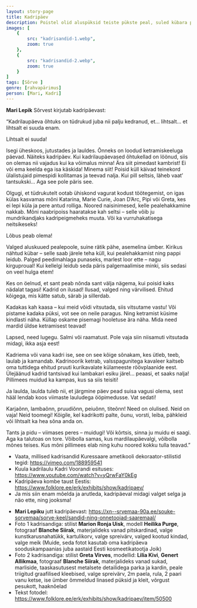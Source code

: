```yaml
---
layout: story-page
title: Kadripäev
description: Poistel olid aluspüksid teiste pükste peal, suled kübara peal. 
images: [
    {
        src: "kadrisandid-1.webp",
        zoom: true
    },
    {
        src: "kadrisandid-2.webp",
        zoom: true
    }
]
tags: [Sõrve ]
genre: [rahvapärimus]
person: [Mari, Kadri]
---
```



<!-- # {{$doc.title}} -->


**Mari Lepik** Sõrvest kirjutab kadripäevast:

“Kadrilaupäeva õhtuks on tüdrukud juba nii palju kedranud, et... lihtsalt... et lihtsalt ei suuda enam.

Lihtsalt ei suuda!

Isegi üheskoos, jutustades ja lauldes. Õnneks on loodud ketramiskeeluga päevad. Näiteks kadripäev. Kui kadrilaupäevased õhtukellad on löönud, siis on olemas nii vajadus kui ka võimalus minna! Ära siit pimedast kambrist! Ei või ema keelda ega isa käskida! Minema siit!
Poisid küll käivad teinekord ülalistujaid pimespidi kollitamas ja teevad nalja. Kui pill seltsis, läheb vaat’ tantsukski... Aga see pole päris see.

Olgugi, et tüdrukutelt ootab ühiskond vagurat kodust töötegemist, on igas külas kasvamas mõni Katarina, Marie Curie, Joan D’Arc, Pipi või Greta, kes ei lepi küla ja pere antud rolliga. Noored naisinimesed, kelle pealehakkamine nakkab. Mõni naabripoiss haaratakse kah seltsi – selle võib ju mundrikandjaks kadripeigmeheks muuta. Või ka vurruhakatisega neitsikeseks! 

Lõbus peab olema! 

Valged aluskuued pealepoole, suine rätik pähe, asemelina ümber. Kirikus nähtud kübar – selle saab järele teha küll, kui pealehakkamist ning pappi leidub. Palged peedimahlaga punaseks, marlest loor ette – nagu kirguproual! Kui kellelgi leidub seda päris palgemaalimise minki, siis sedasi on veel hulga etem!

Kes on öelnud, et sant peab nõnda sant välja nägema, kui poisid kaks nädalat tagasi! Kadrid on ilusad! Ilusad, valged ning värvilised. Ehitud kõigega, mis kätte satub, särab ja sillerdab.

Kadakas kah kaasa – kui meid võidi vitsutada, siis vitsutame vastu! Või pistame kadaka püksi, vot see on neile paragus. Ning ketramist küsime kindlasti näha. Küllap oskame pisemagi hooletuse ära näha. Mida need mardid üldse ketramisest teavad! 

Lapsed, need lugegu. Salmi või raamatust. Pole vaja siin niisamuti vitsutada midagi, ikka asja eest!

Kadriema või vana kadri ise, see on see kõige sõnakam, kes ütleb, teeb, laulab ja kamandab. Kadrinoorik ketrab, valsspagunitega kavaleer kaitseb oma tuttidega ehitud pruuti kurikavalate külameeste röövplaanide eest. Ülejäänud kadrid tantsivad kui lambakari esiku järel… peaasi, et saaks nalja! Pillimees muidud ka kampas, kus sa siis teisiti!

Ja laulda, laulda tuleb nii, et järgmine päev pead suisa vagusi olema, sest hääl lendab koos viimaste lauludega ööpimedusse. Vat sedati!

Karjaõnn, lambaõnn, pruudiõnn, peiuõnn, titeõnn! Need on olulised. Neid on vaja! Neid toomegi! Kõigile, kel kadrikotti palte, õunu, vorsti, leiba, pähkleid või lihtsalt ka hea sõna anda on.

Tants ja pidu – viimases peres – muidugi! Või kõrtsis, sinna ju muidu ei saagi. Aga ka talutoas on tore. Võibolla samas, kus mardilaupäevalgi, võibolla mõnes teises. Kus mõni pillimees elab ning kuhu noored kokku tulla teavad.”

<!-- <story-author :author="author" :origin="origin"></story-author> -->
<!-- <story-dictionary :terms="dictionary"></story-dictionary> -->

<details-wrapper summary="Mis mõtted tekkisid?">

- Vaata, millised kadrisandid Kuressaare ametikooli dekoraator-stilistid tegid: https://vimeo.com/188959541
- Kuula kadrilaulu Kadri Voorandi esituses: https://www.youtube.com/watch?v=yQrwFaY0kEg
- Kadripäeva kombe taust Eestis: https://www.folklore.ee/erk/exhibits/show/kadripaev/
- Ja mis siin enam mõelda ja arutleda, kadripäeval midagi valget selga ja näo ette, ning jooksma!

</details-wrapper>


<details-wrapper summary="Allikad" class="text-sm" icon="icon-park-outline:document-folder">

- **Mari Lepiku** jutt kadripäevast: https://xn--srvemaa-90a.ee/souke-sorvemaa/sorve-keel/sandid-ning-onnetoojad-saaremaal/
- Foto 1 kadrisandiga: stilist **Marion Ronja Uisk**, modell **Heilika Purge**, fotograaf **Blanche Siirak**, materjalideks vanad pitskardinad, valge kunstkarusnahatükk, kartulikorv, valge spreivärv, valged kootud kindad, valge meik (Muide, seda fotot kasutab oma kadripäeva sooduskampaanias juba aastaid Eesti kosmeetikatootja Joik)
- Foto 2 kadrisandiga: stilist **Greta Virves**, modellid: **Lilia Kivi**, **Genert Allikmaa**, fotograaf **Blanche Siirak**, materjalideks vanad sukad, marliside, taaskasutusest metalsete detailidega parka ja kardin, peale triigitud graafilised kleebised, valge spreivärv, 2m paela, rula, 2 paari vanu ketse, ise ümber õmmeldud linased püksid ja kleit, võrgust pesukott, haaknõelad
- Tekst fotodel: https://www.folklore.ee/erk/exhibits/show/kadripaev/item/50500

</details-wrapper>
